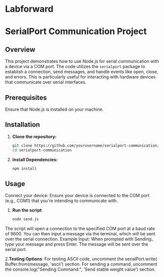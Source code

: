 # Labforward
# SerialPort Communication Project
## Overview
This project demonstrates how to use Node.js for serial communication with a device via a COM port. The code utilizes the `serialport` package to establish a connection, send messages, and handle events like open, close, and errors. This is particularly useful for interacting with hardware devices that communicate over serial interfaces.
## Prerequisites
Ensure that Node.js is installed on your machine.
## Installation
1. **Clone the repository:**
   ```bash
   git clone https://github.com/yourusername/serialport-communication.git
   cd serialport-communication
2. **Install Dependencies:**
   ```bash
   npm install

## Usage
Connect your device: Ensure your device is connected to the COM port (e.g., COM1) that you're intending to communicate with.
1. **Run the script**:
    ```bash
    node send.js
The script will open a connection to the specified COM port at a baud rate of 9600. You can then input a message via the terminal, which will be sent over the serial connection.
Example Input: When prompted with Sending:, type your message and press Enter. The message will be sent over the serial port.

2.**Testing Options**:
For testing ASCII code, uncomment the serialPort.write( Buffer.from(message, 'ascii') section.
For sending a command, uncomment the console.log("Sending Command:", 'Send stable weight value') section.
